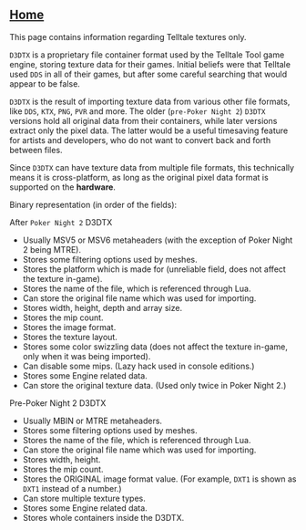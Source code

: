 ## [Home](/Docs/home.md)

This page contains information regarding Telltale textures only.

`D3DTX` is a proprietary file container format used by the Telltale Tool game engine, storing texture data for their games. Initial beliefs were that Telltale used `DDS` in all of their games, but after some careful searching that would appear to be false.

`D3DTX` is the result of importing texture data from various other file formats, like `DDS`, `KTX`, `PNG`, `PVR` and more. The older (`pre-Poker Night 2`) `D3DTX` versions hold all original data from their containers, while later versions extract only the pixel data. The latter would be a useful timesaving feature for artists and developers, who do not want to convert back and forth between files.

Since `D3DTX` can have texture data from multiple file formats, this technically means it is cross-platform, as long as the original pixel data format is supported on the **hardware**.

Binary representation (in order of the fields):

After `Poker Night 2` D3DTX 
- Usually MSV5 or MSV6  metaheaders (with the exception of Poker Night 2 being MTRE).
- Stores some filtering options used by meshes.
- Stores the platform which is made for (unreliable field, does not affect the texture in-game).
- Stores the name of the file, which is referenced through Lua.
- Can store the original file name which was used for importing.
- Stores width, height, depth and array size.
- Stores the mip count.
- Stores the image format.
- Stores the texture layout.
- Stores some color swizzling data (does not affect the texture in-game, only when it was being imported).
- Can disable some mips. (Lazy hack used in console editions.)
- Stores some Engine related data.
- Can store the original texture data. (Used only twice in Poker Night 2.)

Pre-Poker Night 2 D3DTX 
- Usually MBIN or MTRE metaheaders.
- Stores some filtering options used by meshes.
- Stores the name of the file, which is referenced through Lua.
- Can store the original file name which was used for importing.
- Stores width, height.
- Stores the mip count.
- Stores the ORIGINAL image format value. (For example, `DXT1` is shown as `DXT1` instead of a number.)
- Can store multiple texture types.
- Stores some Engine related data.
- Stores whole containers inside the D3DTX.
